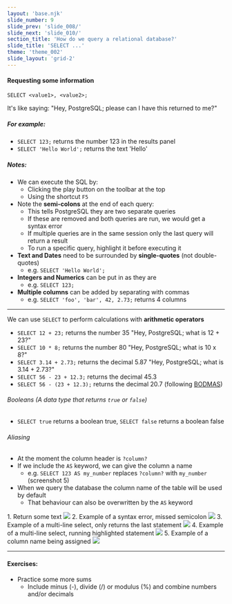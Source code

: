 ```yaml
---
layout: 'base.njk'
slide_number: 9
slide_prev: 'slide_008/'
slide_next: 'slide_010/'
section_title: 'How do we query a relational database?'
slide_title: 'SELECT ...'
theme: 'theme_002'
slide_layout: 'grid-2'
---
```


<section class="slide__text">

#### Requesting some information

```
SELECT <value1>, <value2>;
```

It's like saying: <span> "Hey, PostgreSQL; please can I have this returned to me?" </span>

##### For example:
- `SELECT 123;` returns the number 123 in the results panel
- `SELECT 'Hello World';` returns the text 'Hello'

##### Notes:
- We can execute the SQL by:
  - Clicking the play button on the toolbar at the top
  - Using the shortcut `F5`
- Note the **semi-colons** at the end of each query:
  - This tells PostgreSQL they are two separate queries
  - If these are removed and both queries are run, we would get a syntax error
  - If multiple queries are in the same session only the last query will return a result
  - To run a specific query, highlight it before executing it
- **Text and Dates** need to be surrounded by **single-quotes** (not double-quotes)
  - e.g. `SELECT 'Hello World';`
- **Integers and Numerics** can be put in as they are
  - e.g. `SELECT 123;`
- **Multiple columns** can be added by separating with commas
  - e.g. `SELECT 'foo', 'bar', 42, 2.73;` returns 4 columns

<hr />

We can use `SELECT` to perform calculations with **arithmetic operators**

- `SELECT 12 + 23;` returns the number 35 <span> "Hey, PostgreSQL; what is 12 + 23?"</span>
- `SELECT 10 * 8;` returns the number 80<span> "Hey, PostgreSQL; what is 10 x 8?"</span>
- `SELECT 3.14 + 2.73;` returns the decimal 5.87<span> "Hey, PostgreSQL; what is 3.14 + 2.73?"</span>
- `SELECT 56 - 23 + 12.3;` returns the decimal 45.3
- `SELECT 56 - (23 + 12.3);` returns the decimal 20.7 (following [BODMAS](https://en.wikipedia.org/wiki/Order_of_operations))

###### Booleans (A data type that returns `true` or `false`)
- `SELECT true` returns a boolean true, `SELECT false` returns a boolean false

###### Aliasing
- At the moment the column header is `?column?`
- If we include the `AS` keyword, we can give the column a name
  - e.g. `SELECT 123 AS my_number` replaces `?column?` with `my_number` (screenshot 5)
- When we query the database the column name of the table will be used by default
  - That behaviour can also be overwritten by the `AS` keyword

</section>


<section class="slide__images">
    <caption>1. Return some text</caption>
    <img src="{{ '../../images/002_SELECT_Text.png' | url }}" />
    <caption>2. Example of a syntax error, missed semicolon</caption>
    <img src="{{ '../../images/002_SELECT_Error.png' | url }}" />
    <caption>3. Example of a multi-line select, only returns the last statement</caption>
    <img src="{{ '../../images/002_SELECT_Multi_Line.png' | url }}" />
    <caption>4. Example of a multi-line select, running highlighted statement</caption>
    <img src="{{ '../../images/002_SELECT_Highlighted.png' | url }}" />
    <caption>5. Example of a column name being assigned</caption>
    <img src="{{ '../../images/002_SELECT_As_Alias.png' | url }}" />
</section>


<section class="slide__exercises">

---

  #### Exercises:
- Practice some more sums
  - Include minus (-), divide (/) or modulus (%) and combine numbers and/or decimals

</section>